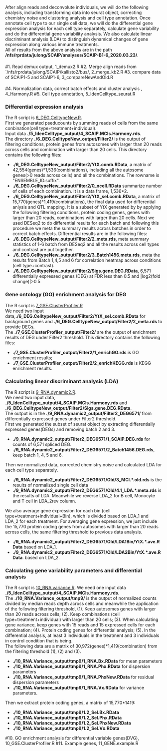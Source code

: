 After align reads and deconvolute individuals, we will do the following analysis, including transforming data into seurat object, correcting chemistry noise and clustering analysis and cell type annotation. Once annotate cell type to our single cell data, we will do the differential gene expression analysis for each cell type separately, calculate gene variability and do the differential gene variability analysis. We also calculate linear discriminant analysis (LDA) to distinguish dynamical changes of gene expression along various immune treatments. <br/>
All of results from the above analysis are in the path **/nfs/rprdata/julong/SCAIP/analyses/SCAIP-B1-6_2020.03.23/**. <br/>

####   
#1. Read demux output, 1_demux2.R
#2. Merge align reads from `/nfs/rprdata/julong/SCAIP/kallisto2/bus/, 2_merge_kb2.R
#3. compare data of SCAIP1-5 and SCAIP1-6, 3_compareNewAndOld.R
####
#4. Normalization data, correct batch effects and cluster analysis , 4_Harmony.R
#5. Cell type annotation, 5_IdenCelltype_seurat.R

### Differential expression analysis
The R script is [6_DEG.CelltypeNew.R](https://github.com/piquelab/scaip/blob/master/SCAIP-ALL-2020.03.23/6_DEG.CelltypeNew.R). <br/> 
First we generated pseducounts by summing reads of cells from the same conbination(cell type+treatment+individual). <br/>
Input data **./5_IdenCelltype_output/4_SCAIP.MCls.Harmony.rds**. <br/>
The directory **./6_DEG.CelltypeNew_output/Filter2/** is the output of filtering conditions, protein genes from autosomes with larger than 20 reads across cells and combination with larger than 20 cells. This directory contains the following files:
- **./6_DEG.CelltypeNew_output/Filter2/YtX.comb.RData**, a matrix of 42,554(genes)*1,536(combinations), including all the autosome genes(>0 reads across cells) and all the combinations. The rowname is "ENSEMBLE_ID.suffix".
- **./6_DEG.CelltypeNew_output/Filter2/0_ncell.RData** summarize number of cells of each combination. It is a data frame, 1,536*2.
- **./6_DEG.CelltypeNew_output/Filter2/YtX_sel.comb.RData**, a matrix of 15,770(genes)*1,419(combinations), the final data used for differential anlysis and QTL mapping. It is a subset of YtX generated by by applying the following filtering conditions, protein coding genes, genes with larger than 20 reads, combinations with larger than 20 cells.
Next we used DESeq2 to do differential results for each batch and following this procedure we meta the summary results across batches in order to correct batch effects.
Differential results are in the following files:
- **./6_DEG.CelltypeNew_output/Filter2/2_meta.rds**, meta summary statistics of 1-6 batch from DESeq2 and all the results across cell types and contrast are put together.    
- **./6_DEG.CelltypeNew_output/Filter2/3_Batch1456.meta.rds**, meta the results from Batch 1,4,5 and 6 for correlation heatmap across conditions (cell type+contrast).
- **./6_DEG.CelltypeNew_output/Filter2/Sigs.gene.DEG.RData**, 6,571 differentially expressed genes (DEG) at FDR less than 0.5 and |log2(fold change)|>0.5  

### Gene ontology (GO) enrichment analysis for DEG
The R script is [7_GSE.ClusterProfiler.R](https://github.com/piquelab/scaip/blob/master/SCAIP-ALL-2020.03.23/7_GSE.ClusterProfiler.R) <br/>
We need two input data,**./6_DEG.CelltypeNew_output/Filter2/YtX_sel.comb.RData** for background genes and **./6_DEG.CelltypeNew_output/Filter2/2_meta.rds** to provide DEGs.<br/>
The **./7_GSE.ClusterProfiler_output/Filter2/** are the output of enrichment results of DEG under Filter2 threshold. This directory contains the following files:
- **./7_GSE.ClusterProfiler_output/Filter2/1_enrichGO.rds** is GO enrichment results;
- **./7_GSE.ClusterProfiler_output/Filter2/2_enrichKEGG.rds** is KEGG enrichment results.
   
### Calculating linear discriminant analysis (LDA)
The R script is [9_RNA.dynamic2.R](https://github.com/piquelab/scaip/blob/master/SCAIP-ALL-2020.03.23/9_RNA.dynamic2.R). <br/>
We need two input data, **./5_IdenCelltype_output/4_SCAIP.MCls.Harmony.rds** and **./6_DEG.CelltypeNew_output/Filter2/Sigs.gene.DEG.RData**. <br/>
The output is in the **./9_RNA.dynamic2_output/Filter2_DEG6571/** from differentially expressed genes under Filter2 threshold. <br/>
First we generated the subset of seurat object by extracting differentially expressed genes(DEGs) and removing batch 2 and 3. 
- **./9_RNA.dynamic2_output/Filter2_DEG6571/1_SCAIP.DEG.rds** for counts of 6,571 spliced DEG.
- **./9_RNA.dynamic2_output/Filter2_DEG6571/2_Batch1456.DEG.rds**, keep batch 1, 4, 5 and 6.

Then we normalized data, corrected chemistry noise and calculated LDA for each cell type separately.  
- **./9_RNA.dynamic2_output/Filter2_DEG6571/Old/3_MCl.*.old.rds** is the results of normalized single cell data
- **./9_RNA.dynamic2_output/Filter2_DEG6571/Old/4.1_LDA.*.meta.rds** is the results of LDA. Meanwhile we reverse LDA_2 for B cell, Monocyte and T cell in LDA_2rev column. 

We also average gene expression for each bin (cell type+treatment+individual+Bin), which is divided based on LDA_1 and LDA_2 for each treatment. For averaging gene expression, we just include the 15,770 protein coding genes from autosomes with larger than 20 reads across cells, the same filtering threshold to previous data analysis.
- **./9_RNA.dynamic2_output/Filter2_DEG6571/Old/LDA1Bin/YtX.*.ave.RData** based on LDA_1. 
- **./9_RNA.dynamic2_output/Filter2_DEG6571/Old/LDA2Bin/YtX.*.ave.RData**. based on LDA_2.      

### Calculating gene variability parameters and differential analysis
The R script is [10_RNA.variance.R](https://github.com/piquelab/scaip/blob/master/SCAIP-ALL-2020.03.23/10_RNA.variance.R).
We need one input data **./5_IdenCelltype_output/4_SCAIP.MCls.Harmony.rds**. <br/>
The **./10_RNA.Variance_output/tmp9/** is the output of normalized counts divided by median reads depth across cells  and meanwhile the application of the following filtering threshold,
(1). Keep autosomes genes with larger than 20 reads across cells; 
(2). Keep combinations (cell type+treatment+individual) with larger than 20 cells; 
(3). When calculating gene variance, keep genes with 15 reads and 15 expressed cells for each combination;
(4). Protein coding genes for differential analysis;
(5). In the differential analysis, at least 3 individuals in the treatment and 3 individuals in control condition that is being. <br/>
The following data are a matrix of 30,972(genes)*1,419(combination) from the filtering threshold (1), (2) and (3). 
- **./10_RNA.Variance_output/tmp9/1_RNA.Bx.RData** for mean parameters
- **./10_RNA.Variance_output/tmp9/1_RNA.Phx.RData** for dispersion parameters
- **./10_RNA.Variance_output/tmp9/1_RNA.PhxNew.RData** for residual dispersion parameters
- **./10_RNA.Variance_output/tmp9/1_RNA.Vx.RData** for variance parameters.

Then we extract protein coding genes, a matrix of 15,770*1419:
- **./10_RNA.Variance_output/tmp9/1.2_Sel.Bx.RData**
- **./10_RNA.Variance_output/tmp9/1.2_Sel.Phx.RData**
- **./10_RNA.Variance_output/tmp9/1.2_Sel.PhxNew.RData**
- **./10_RNA.Variance_output/tmp9/1.2_Sel.Vx.RData**
  
#10. GO enrichment analysis for differential variable genes(DVG), 10_GSE.ClusterProfiler.R
#11. Example genes, 11_GENE.example.R
## 